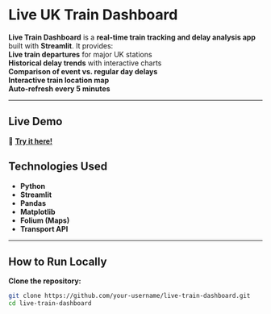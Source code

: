 # Live UK Train Dashboard

 **Live Train Dashboard** is a **real-time train tracking and delay analysis app** built with **Streamlit**. It provides:  
 **Live train departures** for major UK stations  
 **Historical delay trends** with interactive charts  
 **Comparison of event vs. regular day delays**  
 **Interactive train location map**  
 **Auto-refresh every 5 minutes**  

---

## **Live Demo**  
🔗 **[Try it here!](https://live-train-dashboard-atzrthczyj9w8ufgdajayx.streamlit.app/)**  

## **Technologies Used**  
- **Python**   
- **Streamlit**   
- **Pandas**  
- **Matplotlib**   
- **Folium (Maps)**   
- **Transport API**  

---

## **How to Run Locally**  
 **Clone the repository:**  
```sh
git clone https://github.com/your-username/live-train-dashboard.git
cd live-train-dashboard
